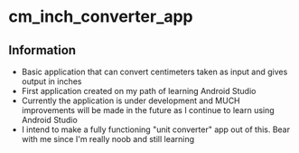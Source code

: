 # cm_inch_converter_app

## Information

* Basic application that can convert centimeters taken as input and gives output in inches
* First application created on my path of learning Android Studio
* Currently the application is under development and MUCH improvements will be made in the future as I continue to learn using Android Studio
* I intend to make a fully functioning "unit converter" app out of this. Bear with me since I'm really noob and still learning 
